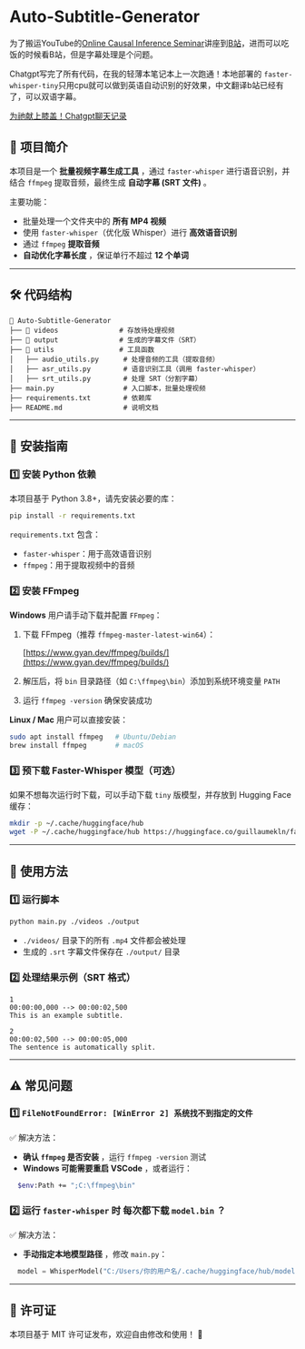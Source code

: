 # Auto-Subtitle-Generator

为了搬运YouTube的[Online Causal Inference Seminar](https://www.youtube.com/@onlinecausalinferencesemin2364/videos)讲座到[B站](https://space.bilibili.com/439010560/lists)，进而可以吃饭的时候看B站，但是字幕处理是个问题。

Chatgpt写完了所有代码，在我的轻薄本笔记本上一次跑通！本地部署的 `faster-whisper-tiny`只用cpu就可以做到英语自动识别的好效果，中文翻译b站已经有了，可以双语字幕。

[为祂献上膝盖！Chatgpt聊天记录](https://chatgpt.com/share/67a24602-4368-8006-8201-b6a8fa16a53c)

## 📌 项目简介

本项目是一个  **批量视频字幕生成工具** ，通过 `faster-whisper` 进行语音识别，并结合 `ffmpeg` 提取音频，最终生成  **自动字幕 (SRT 文件)** 。

主要功能：

* 批量处理一个文件夹中的 **所有 MP4 视频**
* 使用 `faster-whisper`（优化版 Whisper）进行 **高效语音识别**
* 通过 `ffmpeg` **提取音频**
* **自动优化字幕长度** ，保证单行不超过 **12 个单词**

---

## 🛠 代码结构

```
📂 Auto-Subtitle-Generator
├── 📂 videos               # 存放待处理视频
├── 📂 output               # 生成的字幕文件（SRT）
├── 📂 utils                # 工具函数
│   ├── audio_utils.py      # 处理音频的工具（提取音频）
│   ├── asr_utils.py        # 语音识别工具（调用 faster-whisper）
│   ├── srt_utils.py        # 处理 SRT（分割字幕）
├── main.py                 # 入口脚本，批量处理视频
├── requirements.txt        # 依赖库
├── README.md               # 说明文档
```

---

## 🚀 安装指南

### 1️⃣ 安装 Python 依赖

本项目基于 Python 3.8+，请先安装必要的库：

```sh
pip install -r requirements.txt
```

`requirements.txt` 包含：

* `faster-whisper`：用于高效语音识别
* `ffmpeg`：用于提取视频中的音频

### 2️⃣ 安装 FFmpeg

**Windows** 用户请手动下载并配置 `FFmpeg`：

1. 下载 FFmpeg（推荐 `ffmpeg-master-latest-win64`）：

   [https://www.gyan.dev/ffmpeg/builds/](https://www.gyan.dev/ffmpeg/builds/)
2. 解压后，将 `bin` 目录路径（如 `C:\ffmpeg\bin`）添加到系统环境变量 `PATH`
3. 运行 `ffmpeg -version` 确保安装成功

**Linux / Mac** 用户可以直接安装：

```sh
sudo apt install ffmpeg   # Ubuntu/Debian
brew install ffmpeg       # macOS
```

### 3️⃣ 预下载 Faster-Whisper 模型（可选）

如果不想每次运行时下载，可以手动下载 `tiny` 版模型，并存放到 Hugging Face 缓存：

```sh
mkdir -p ~/.cache/huggingface/hub
wget -P ~/.cache/huggingface/hub https://huggingface.co/guillaumekln/faster-whisper-tiny/resolve/main/model.bin
```

---

## 🎯 使用方法

### **1️⃣ 运行脚本**

```sh
python main.py ./videos ./output
```

* `./videos/` 目录下的所有 `.mp4` 文件都会被处理
* 生成的 `.srt` 字幕文件保存在 `./output/` 目录

### **2️⃣ 处理结果示例（SRT 格式）**

```
1
00:00:00,000 --> 00:00:02,500
This is an example subtitle.

2
00:00:02,500 --> 00:00:05,000
The sentence is automatically split.
```

---

## ⚠️ 常见问题

### 1️⃣ `FileNotFoundError: [WinError 2] 系统找不到指定的文件`

✅ 解决方法：

* **确认 `ffmpeg` 是否安装** ，运行 `ffmpeg -version` 测试
* **Windows 可能需要重启 VSCode** ，或者运行：

```sh
  $env:Path += ";C:\ffmpeg\bin"
```

### 2️⃣ 运行 `faster-whisper` 时  **每次都下载 `model.bin`** ？

✅ 解决方法：

* **手动指定本地模型路径** ，修改 `main.py`：

```python
  model = WhisperModel("C:/Users/你的用户名/.cache/huggingface/hub/models--guillaumekln--faster-whisper-tiny", compute_type="int8")
```

---

## 📜 许可证

本项目基于 MIT 许可证发布，欢迎自由修改和使用！ 🎉
